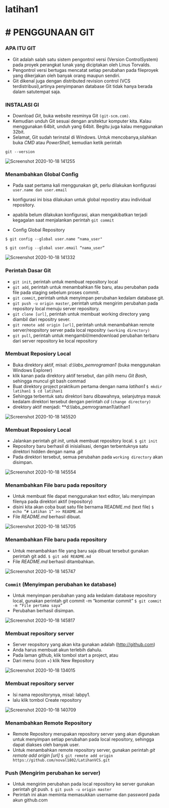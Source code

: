 # latihan1
#   # PENGGUNAAN GIT 


### APA ITU GIT 
* Git adalah salah satu sistem pengontrol versi (Version ControlSystem) pada proyek perangkat lunak yang diciptakan oleh Linus Torvalds.
* Pengontrol versi bertugas mencatat setiap perubahan pada fileproyek yang dikerjakan oleh banyak orang maupun sendiri.
* Git dikenal juga dengan distributed revision control (VCS terdistribusi),artinya penyimpanan database Git tidak hanya berada dalam satutempat saja.


### INSTALASI GI
* Download *Git*, buka website resminya Git `(git-scm.com)`.
* Kemudian unduh Git sesuai dengan arsitektur komputer kita. Kalau menggunakan 64bit, unduh yang 64bit. Begitu juga kalau menggunakan 32bit.
* Selamat, Git sudah terinstal di Windows. Untuk mencobanya,silahkan buka *CMD* atau *PowerShell*, kemudian ketik perintah

``git --version``

![Screenshot 2020-10-18 141255](https://user-images.githubusercontent.com/72906441/96361435-d810cb80-114f-11eb-947a-060390174a7a.png)


### Menambahkan Global Config
* Pada saat pertama kali menggunakan git, perlu dilakukan konfigurasi ``user.name dan user.email``
* konfigurasi ini bisa dilakukan untuk global repostiry atau individual repository.

* apabila belum dilakukan konfigurasi, akan mengakibatkan terjadi kegagalan saat menjalankan perintah `git commit`

* Config Global Repository

`$ git config --global user.name “nama_user"`

`$ git config --global user.email “nama_user”`

![Screenshot 2020-10-18 141332](https://user-images.githubusercontent.com/72906441/96361567-05aa4480-1151-11eb-93a8-cad1f572bac9.png)

### Perintah Dasar Git

* `git init`, perintah untuk membuat repository local
* `git add`, perintah untuk menambahkan file baru, atau perubahan pada file pada staging sebelum proses commit.
* `git commit`, perintah untuk menyimpan perubahan kedalam database git.
* `git push -u origin master`, perintah untuk mengirim perubahan pada repository local menuju server repository.
* `git clone [url]`, perintah untuk membuat working directory yang diambil dari repositry sever.
* `git remote add origin [url]`, perintah untuk menambahkan remote server/reopsitory server pada local repositry ``(working directory)``
* `git pull`, perintah untuk mengambil/mendownload perubahan terbaru dari server repository ke local repository


### Membuat Reposiory Local

* Buka direktory aktif, misal: *d:\labs_pemrograman1* (buka menggunakan Windows Explorer)
* klik kanan pada direktory aktif tersebut, dan pilih menu *Git Bash*, sehingga muncul git bash commad
* Buat direktory project praktikum pertama dengan nama *latihan1*
``$ mkdir latihan1
$ cd latihan1``
* Sehingga terbentuk satu direktori baru dibawahnya, selanjutnya masuk kedalam direktori tersebut dengan perintah *cd* ``(change directory)``
* direktory aktif menjadi: **d:\labs_pemrograman1\latihan1


![Screenshot 2020-10-18 145520](https://user-images.githubusercontent.com/72906441/96361989-55d6d600-1154-11eb-97fa-c1ef65d1d057.png)

### Membuat Reposiory Local

* Jalankan perintah *git init*, untuk membuat repository local.
`$ git init`
* Repository baru berhasil di inisialisasi, dengan terbentuknya satu direktori hidden dengan nama .*git*
* Pada direktori tersebut, semua perubahan pada `working directory` akan disimpan.


![Screenshot 2020-10-18 145554](https://user-images.githubusercontent.com/72906441/96362066-e8777500-1154-11eb-9759-c5ea58aae306.png)

### Menambahkan File baru pada repository

* Untuk membuat file dapat menggunakan text editor, lalu menyimpan filenya pada direktori aktif (repository)
* disini kita akan coba buat satu file bernama README.md (text file)
`$ echo “# Latihan 1” >> README.md`
* File *README.md* berhasil dibuat.


![Screenshot 2020-10-18 145705](https://user-images.githubusercontent.com/72906441/96362129-56bc3780-1155-11eb-9fdb-5e4774f8f7be.png)


### Menambahkan File baru pada repository

* Untuk menambahkan file yang baru saja dibuat tersebut gunakan perintah git add.
`$ git add README.md`
* File *README.md* berhasil ditambahkan.


![Screenshot 2020-10-18 145747](https://user-images.githubusercontent.com/72906441/96362233-05f90e80-1156-11eb-99e1-f34d491360f0.png)


### `Commit` (Menyimpan perubahan ke database)

* Untuk menyimpan perubahan yang ada kedalam database repository local, gunakan perintah git commit -m “komentar commit”
`$ git commit -m “File pertama saya”`
* Perubahan berhasil disimpan.


![Screenshot 2020-10-18 145817](https://user-images.githubusercontent.com/72906441/96362265-56706c00-1156-11eb-9278-51c528868fb1.png)


### Membuat repository server

* Server reopsitory yang akan kita gunakan adalah (http://github.com)
* Anda harus membuat akun terlebih dahulu.
* Pada laman github, klik tombol start a project, atau
* Dari menu (icon +) klik New Repository


![Screenshot 2020-10-18 134015](https://user-images.githubusercontent.com/72906441/96362340-bff07a80-1156-11eb-8a27-c57d9abeffff.png)


### Membuat repository server

* Isi nama repositorynya, misal: labpy1.
* lalu klik tombol Create repository


![Screenshot 2020-10-18 140709](https://user-images.githubusercontent.com/72906441/96362634-e44d5680-1158-11eb-9336-b221505b44cd.png)


### Menambahkan Remote Repository

* Remote Repository merupakan repository server yang akan digunakan untuk menyimpan setiap perubahan pada local repository, sehingga dapat diakses oleh banyak user.
* Untuk menambahkan remote repository server, gunakan perintah *git remote add origin [url]*
`$ git remote add origin https://github.com/noval1802/LatihanVCS.git`



### Push (Mengirim perubahan ke server)

* Untuk mengirim perubahan pada local repository ke server gunakan perintah git push.
`$ git push -u origin master`
* Perintah ini akan meminta memasukkan username dan password pada akun github.com
